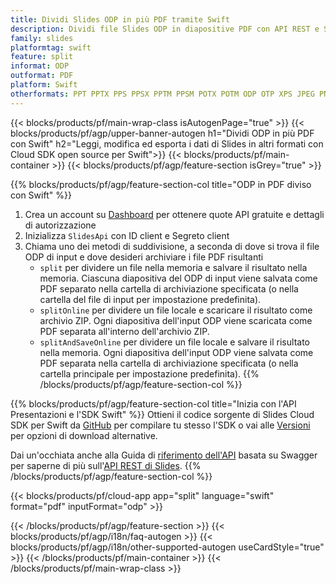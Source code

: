 ```yaml
---
title: Dividi Slides ODP in più PDF tramite Swift
description: Dividi file Slides ODP in diapositive PDF con API REST e SDK Swift open source
family: slides
platformtag: swift
feature: split
informat: ODP
outformat: PDF
platform: Swift
otherformats: PPT PPTX PPS PPSX PPTM PPSM POTX POTM ODP OTP XPS JPEG PNG BMP TIFF SVG HTML5 GIF XAML
---
```


{{< blocks/products/pf/main-wrap-class isAutogenPage="true" >}}
{{< blocks/products/pf/agp/upper-banner-autogen h1="Dividi ODP in più PDF con Swift" h2="Leggi, modifica ed esporta i dati di Slides in altri formati con Cloud SDK open source per Swift">}}
{{< blocks/products/pf/main-container >}}
{{< blocks/products/pf/agp/feature-section isGrey="true" >}}

{{% blocks/products/pf/agp/feature-section-col title="ODP in PDF diviso con Swift" %}}
1. Crea un account su <a href="https://dashboard.aspose.cloud/">Dashboard</a> per ottenere quote API gratuite e dettagli di autorizzazione
1. Inizializza ```SlidesApi``` con ID client e Segreto client
1. Chiama uno dei metodi di suddivisione, a seconda di dove si trova il file ODP di input e dove desideri archiviare i file PDF risultanti
    - ```split``` per dividere un file nella memoria e salvare il risultato nella memoria. Ciascuna diapositiva del ODP di input viene salvata come PDF separato nella cartella di archiviazione specificata (o nella cartella del file di input per impostazione predefinita).
    - ```splitOnline``` per dividere un file locale e scaricare il risultato come archivio ZIP. Ogni diapositiva dell'input ODP viene scaricata come PDF separata all'interno dell'archivio ZIP.
    - ```splitAndSaveOnline``` per dividere un file locale e salvare il risultato nella memoria. Ogni diapositiva dell'input ODP viene salvata come PDF separata nella cartella di archiviazione specificata (o nella cartella principale per impostazione predefinita).
{{% /blocks/products/pf/agp/feature-section-col %}}

{{% blocks/products/pf/agp/feature-section-col title="Inizia con l'API Presentazioni e l'SDK Swift" %}}
Ottieni il codice sorgente di Slides Cloud SDK per Swift da [GitHub](https://github.com/aspose-slides-cloud/aspose-slides-cloud-swift) per compilare tu stesso l'SDK o vai alle [Versioni](https://releases.aspose.cloud/) per opzioni di download alternative.

Dai un'occhiata anche alla Guida di [riferimento dell'API](https://apireference.aspose.cloud/slides/) basata su Swagger per saperne di più sull'[API REST di Slides](https://products.aspose.cloud/slides/curl/).
{{% /blocks/products/pf/agp/feature-section-col %}}

{{< blocks/products/pf/cloud-app app="split" language="swift" format="pdf" inputFormat="odp" >}}

{{< /blocks/products/pf/agp/feature-section >}}
{{< blocks/products/pf/agp/i18n/faq-autogen >}}
{{< blocks/products/pf/agp/i18n/other-supported-autogen useCardStyle="true" >}}
{{< /blocks/products/pf/main-container >}}
{{< /blocks/products/pf/main-wrap-class >}}